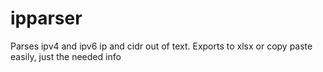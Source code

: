 # ipparser
Parses ipv4 and ipv6 ip and cidr out of text.  Exports to xlsx or copy paste easily, just the needed info
